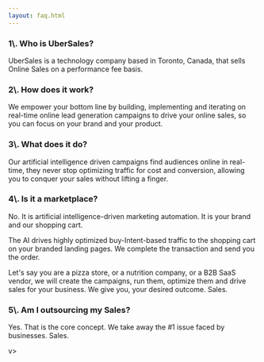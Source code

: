 ```yaml
---
layout: faq.html
---
```


<!-- Company - What we do & why -->

 <div class="ui vertical stripe segment">
  <div class="ui center text container">
  <h3 class="ui header">1\.  Who is UberSales?</h3>
  <p>UberSales is a technology company based in Toronto, Canada, that sells Online Sales on a performance fee basis.</p>
  <h3 class="ui header">2\.  How does it work?</h3>
  <p>We  empower your bottom line by building, implementing and iterating on real-time online lead generation campaigns to drive your online sales, so you can focus on your brand and your product.</p>
  <h3 class="ui header">3\.  What does it do?</h3>
  <p>Our artificial intelligence driven campaigns find audiences online in real-time, they never stop optimizing traffic for cost and conversion,  allowing you to conquer your sales without lifting a finger.</p>
  <h3 class="ui header">4\.  Is it a marketplace?</h3>
  <p>No. It is artificial intelligence-driven marketing automation. It is your brand and our shopping cart. </p>
  <p>The AI drives highly optimized buy-Intent-based traffic to the shopping cart on  your branded landing pages. We complete the transaction and send you the order.  </p>
  <p>Let's say you are a pizza store, or a nutrition company, or a B2B SaaS vendor, we will create the campaigns, run them, optimize them and drive sales for your business. We give you, your desired outcome. Sales.</p>
  <h3 class="ui header">5\.  Am I outsourcing my Sales?</h3>
  <p>Yes. That is the core concept. We take away the #1 issue faced by businesses. Sales.</p>
</div>
</div>

v>
